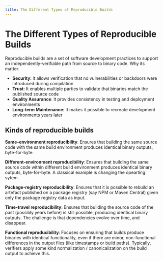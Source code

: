 ```yaml
---
title: The Different Types of Reproducible Builds
---
```


# The Different Types of Reproducible Builds

Reproducible builds are a set of software development practices to support an independently-verifiable path from source to binary code. 
Why its matter:

- **Security**: It allows verification that no vulnerabilities or backdoors were introduced during compilation
- **Trust**: It enables multiple parties to validate that binaries match the published source code
- **Quality Assurance**: It provides consistency in testing and deployment environments
- **Long-term Maintenance**: It makes it possible to recreate development environments years later

## Kinds of reproducible builds

**Same-environment reproducibility**: Ensures that building the same source code with the same build environment produces identical binary outputs, byte-for-byte. 

**Different-environment reproducibility**: Ensures that building the same source code within different build environment produces identical binary outputs, byte-for-byte. A classical example is changing the opearting sytem.

**Package-registry reproducibility**: Ensures that it is possible to rebuild an artefact published on a package registry (say NPM or Maven Central) given only the package registry data as input.

**Time-travel reproducibility**: Ensures that building the source code of the past (possibly years before) is still possible, producing identical binary outputs. The challenge is that dependencies evolve over time, and disappear.

**Functional reproducibility**: Focuses on ensuring that builds produce binaries with identical functionality, even if there are minor, non-functional differences in
the output files (like timestamps or build paths). Typically, verifiers apply some kind normalization / canonicalization on the build output to achieve this.


